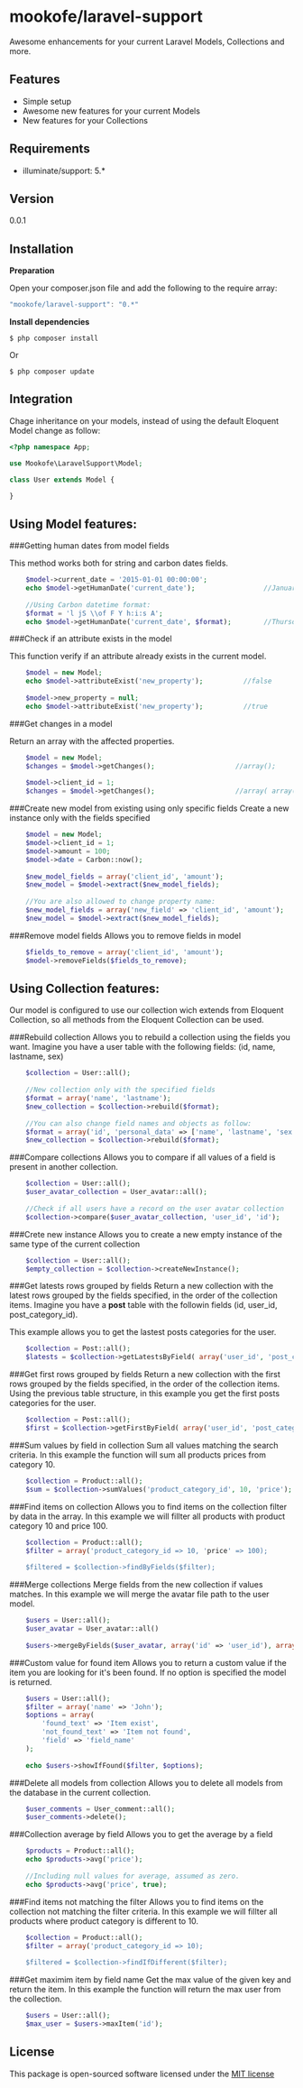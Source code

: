 mookofe/laravel-support
=========

Awesome enhancements for your current Laravel Models, Collections and more.

<!--[![Build Status](https://travis-ci.org/mookofe/tail.svg?branch=master)](https://travis-ci.org/mookofe/tail)
[![Latest Stable Version](https://poser.pugx.org/mookofe/tail/v/stable.svg)](https://packagist.org/packages/mookofe/tail)
[![License](https://poser.pugx.org/mookofe/tail/license.svg)](https://packagist.org/packages/mookofe/tail)
-->

Features
----
  - Simple setup
  - Awesome new features for your current Models
  - New features for your Collections


Requirements
----
  - illuminate/support: 5.*


Version
----
0.0.1


Installation
--------------

**Preparation**

Open your composer.json file and add the following to the require array: 

```js
"mookofe/laravel-support": "0.*"
```

**Install dependencies**

```
$ php composer install
```

Or

```batch
$ php composer update
```


Integration
--------------
Chage inheritance on your models, instead of using the default Eloquent Model change as follow:

```php
<?php namespace App;

use Mookofe\LaravelSupport\Model;

class User extends Model {

}

```


Using Model features:
----

###Getting human dates from model fields

This method works both for string and carbon dates fields.

```php
	$model->current_date = '2015-01-01 00:00:00';
	echo $model->getHumanDate('current_date');                 //January 01, 2015
		
	//Using Carbon datetime format:
	$format = 'l jS \\of F Y h:i:s A';
	echo $model->getHumanDate('current_date', $format);        //Thursday 1st of January 01 2015 00:00:00 AM

```


###Check if an attribute exists in the model

This function verify if an attribute already exists in the current model.

```php
	$model = new Model;
	echo $model->attributeExist('new_property');          //false
	
	$model->new_property = null;
	echo $model->attributeExist('new_property');          //true
```

###Get changes in a model

Return an array with the affected properties.

```php
	$model = new Model;
	$changes = $model->getChanges();                    //array();
	
	$model->client_id = 1;
	$changes = $model->getChanges();                    //array( array('field' => 'client_id', 'old_value' => '', 'new_value' => 1) );
```

###Create new model from existing using only specific fields
Create a new instance only with the fields specified

```php
	$model = new Model;
	$model->client_id = 1;
	$model->amount = 100;
	$model->date = Carbon::now();
	
	$new_model_fields = array('client_id', 'amount');
	$new_model = $model->extract($new_model_fields);
	
	//You are also allowed to change property name:
	$new_model_fields = array('new_field' => 'client_id', 'amount');
	$new_model = $model->extract($new_model_fields);
```

###Remove model fields
Allows you to remove fields in model

```php
	$fields_to_remove = array('client_id', 'amount');
	$model->removeFields($fields_to_remove);
```


Using Collection features:
--------------
Our model is configured to use our collection wich extends from Eloquent Collection, so all methods from the Eloquent Collection can be used.

###Rebuild collection
Allows you to rebuild a collection using the fields you want. Imagine you have a user table with the following fields: (id, name, lastname, sex)

```php
	$collection = User::all();
	
	//New collection only with the specified fields
	$format = array('name', 'lastname');
	$new_collection = $collection->rebuild($format);
	
	//You can also change field names and objects as follow:
	$format = array('id', 'personal_data' => ['name', 'lastname', 'sex']);
	$new_collection = $collection->rebuild($format);
```

###Compare collections
Allows you to compare if all values of a field is present in another collection. 

```php
	$collection = User::all();
	$user_avatar_collection = User_avatar::all();
		
	//Check if all users have a record on the user avatar collection
	$collection->compare($user_avatar_collection, 'user_id', 'id');        //boolean
```

###Crete new instance
Allows you to create a new empty instance of the same type of the current collection 

```php
	$collection = User::all();
	$empty_collection = $collection->createNewInstance();
```

###Get latests rows grouped by fields
Return a new collection with the latest rows grouped by the fields specified, in the order of the collection items. Imagine you have a **post** table with the followin fields (id, user_id, post\_category\_id).

This example allows you to get the lastest posts categories for the user.

```php
	$collection = Post::all();
	$latests = $collection->getLatestsByField( array('user_id', 'post_category_id') );
```

###Get first rows grouped by fields
Return a new collection with the first rows grouped by the fields specified, in the order of the collection items. Using the previous table structure, in this example you get the first posts categories for the user.

```php
	$collection = Post::all();
	$first = $collection->getFirstByField( array('user_id', 'post_category_id') );
```

###Sum values by field in collection
Sum all values matching the search criteria. In this example the function will sum all products prices from category 10.

```php
	$collection = Product::all();
	$sum = $collection->sumValues('product_category_id', 10, 'price');
```

###Find items on collection
Allows you to find items on the collection filter by data in the array. In this example we will fillter all products with product category 10 and price 100.

```php
	$collection = Product::all();
	$filter = array('product_category_id => 10, 'price' => 100);
	
	$filtered = $collection->findByFields($filter);
```

###Merge collections
Merge fields from the new collection if values matches. In this example we will merge the avatar file path to the user model.

```php
	$users = User::all();
	$user_avatar = User_avatar::all()
	
	$users->mergeByFields($user_avatar, array('id' => 'user_id'), array('file_path') );
```

###Custom value for found item
Allows you to return a custom value if the item you are looking for it's been found. If no option is specified the model is returned.

```php
	$users = User::all();
	$filter = array('name' => 'John');
	$options = array(
		'found_text' => 'Item exist',
		'not_found_text' => 'Item not found',
		'field' => 'field_name'
	);
		
	echo $users->showIfFound($filter, $options);
```

###Delete all models from collection
Allows you to delete all models from the database in the current collection.

```php
	$user_comments = User_comment::all();
	$user_comments->delete();
```

###Collection average by field
Allows you to get the average by a field

```php
	$products = Product::all();
	echo $products->avg('price');
	
	//Including null values for average, assumed as zero.
	echo $products->avg('price', true);
```

###Find items not matching the filter
Allows you to find items on the collection not matching the filter criteria. In this example we will fillter all products where product category is different to 10.

```php
	$collection = Product::all();
	$filter = array('product_category_id => 10);
	
	$filtered = $collection->findIfDifferent($filter);
```

###Get maximim item by field name
Get the max value of the given key and return the item. In this example the function will return the max user from the collection.

```php
	$users = User::all();
	$max_user = $users->maxItem('id');
```

License
----
This package is open-sourced software licensed under the [MIT license](http://opensource.org/licenses/MIT)
